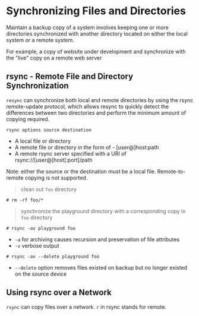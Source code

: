 # Synchronizing Files and Directories

Maintain a backup copy of a system involves keeping one or more directories synchronized 
with another directory located on either the local system or a remote system.
 
For example, a copy of website under development and synchronize with the "live" copy on a remote web server

## rsync - Remote File and Directory Synchronization

`resync` can synchronize both local and remote directories by using the rsync remote-update protocol, which allows 
resync to quickly detect the differences between two directories and perform the minimum amount of copying required.

```
rsync options source destination
```

- A local file or directory
- A remote file or directory in the form of - [user@]host:path
- A remote rsync server specified with a URI of rsync://[user@]host[:port]/path

Note: either the source or the destination must be a local file. Remote-to-remote copying is not supported.

> clean out `foo` directory

```
# rm -rf foo/*
```

> synchronize the playground directory with a corresponding copy in `foo` directory

```
# rsync -av playground foo
```

- `-a` for archiving causes recursion and preservation of file attributes
- `-v` verbose output

```
# rsync -av --delete playground foo
```

- `--delete` option removes files existed on backup but no longer existed on the source device

## Using rsync over a Network

`rsync` can copy files over a network. `r` in rsync stands for remote.

